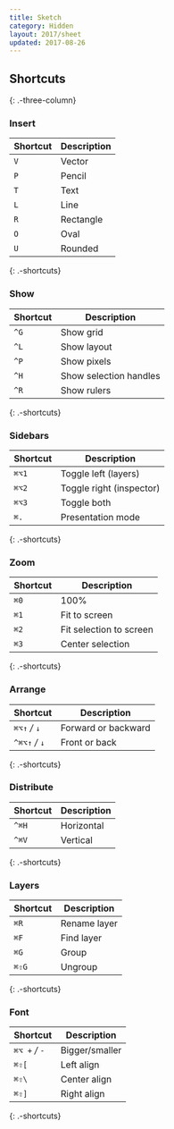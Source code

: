 ```yaml
---
title: Sketch
category: Hidden
layout: 2017/sheet
updated: 2017-08-26
---
```


## Shortcuts
{: .-three-column}

### Insert

| Shortcut | Description |
| ---      | ---         |
| `V`      | Vector      |
| `P`      | Pencil      |
| `T`      | Text        |
| `L`      | Line        |
| `R`      | Rectangle   |
| `O`      | Oval        |
| `U`      | Rounded     |
{: .-shortcuts}

### Show

| Shortcut | Description            |
| ---      | ---                    |
| `^G`     | Show grid              |
| `^L`     | Show layout            |
| `^P`     | Show pixels            |
| `^H`     | Show selection handles |
| `^R`     | Show rulers            |
{: .-shortcuts}

### Sidebars

| Shortcut | Description              |
| ---      | ---                      |
| `⌘⌥1`    | Toggle left (layers)     |
| `⌘⌥2`    | Toggle right (inspector) |
| `⌘⌥3`    | Toggle both              |
| `⌘.`     | Presentation mode        |
{: .-shortcuts}

### Zoom

| Shortcut | Description             |
| ---      | ---                     |
| `⌘0`     | 100%                    |
| `⌘1`     | Fit to screen           |
| `⌘2`     | Fit selection to screen |
| `⌘3`     | Center selection        |
{: .-shortcuts}

### Arrange

| Shortcut       | Description         |
| ---            | ---                 |
| `⌘⌥↑` _/_ `↓`  | Forward or backward |
| `^⌘⌥↑` _/_ `↓` | Front or back       |
{: .-shortcuts}

### Distribute

| Shortcut | Description |
| ---      | ---         |
| `^⌘H`    | Horizontal  |
| `^⌘V`    | Vertical    |
{: .-shortcuts}

### Layers

| Shortcut | Description  |
| ---      | ---          |
| `⌘R`     | Rename layer |
| `⌘F`     | Find layer   |
| `⌘G`     | Group        |
| `⌘⇧G`    | Ungroup      |
{: .-shortcuts}

### Font

| Shortcut       | Description    |
| ---            | ---            |
| `⌘⌥ +` _/_ `-` | Bigger/smaller |
| `⌘⇧[`          | Left align     |
| `⌘⇧\`          | Center align   |
| `⌘⇧]`          | Right align    |
{: .-shortcuts}
